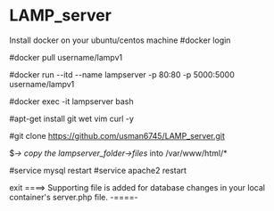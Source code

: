 # LAMP_server
Install docker on your ubuntu/centos machine
#docker login

#docker pull username/lampv1

#docker run --itd --name lampserver -p 80:80 -p 5000:5000 username/lampv1

#docker exec -it lampserver bash

#apt-get install git wet vim curl -y

#git clone https://github.com/usman6745/LAMP_server.git

$*-> copy the lampserver_folder->files* into /var/www/html/*

#service mysql restart
#service apache2 restart

exit
====>
Supporting file is added for database changes in your local container's server.php file.
-====-
